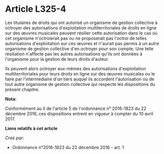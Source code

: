 # Article L325-4

Les titulaires de droits qui ont autorisé un organisme de gestion collective à octroyer des autorisations d'exploitation
multiterritoriales de droits en ligne sur des œuvres musicales peuvent résilier cette autorisation dans le cas où cet
organisme n'octroierait pas ou ne proposerait pas l'octroi de telles autorisations d'exploitation sur ces œuvres et n'aurait
pas permis à un autre organisme de gestion collective d'en octroyer pour son compte. Une telle résiliation n'affecte pas les
autres autorisations qu'ils ont données à l'organisme pour la gestion de leurs droits d'auteur. 

Ils peuvent alors octroyer eux-mêmes des autorisations d'exploitation multiterritoriales pour leurs droits en ligne sur des
œuvres musicales ou le faire par l'intermédiaire d'un tiers auquel ils accordent l'autorisation ou de tout autre organisme de
gestion collective qui respecte les dispositions du présent chapitre.

**Nota:**

Conformément au II de l'article 5 de l'ordonnance n° 2016-1823 du 22 décembre 2016, ces dispositions entrent en vigueur à
compter du 10 avril 2017.

**Liens relatifs à cet article**

_Créé par_:

  - Ordonnance n°2016-1823 du 22 décembre 2016 - art. 1
